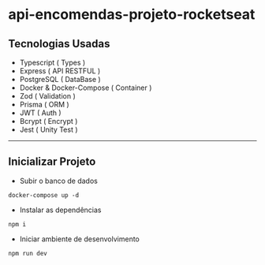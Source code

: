 # api-encomendas-projeto-rocketseat

## Tecnologias Usadas

- Typescript ( Types ) 
- Express ( API RESTFUL ) 
- PostgreSQL ( DataBase )
- Docker & Docker-Compose ( Container ) 
- Zod ( Validation )
- Prisma ( ORM )
- JWT ( Auth )
- Bcrypt ( Encrypt )
- Jest ( Unity Test )


----

## Inicializar Projeto


- Subir o banco de dados
```shell
docker-compose up -d
```
- Instalar as dependências
```shell
npm i
```
- Iniciar ambiente de desenvolvimento 
```shell
npm run dev
```
